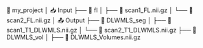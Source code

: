 📁 my_project
│
📥 Input
├── 📁 fl
│   ├── 📄 scan1_FL.nii.gz
│   └── 📄 scan2_FL.nii.gz
│
📤 Output
├── 📁  DLWMLS_seg
│   ├── 📄 scan1_T1_DLWMLS.nii.gz
│   └── 📄 scan2_T1_DLWMLS.nii.gz
├── 📁  DLWMLS_vol
│   ├── 📄 DLWMLS_Volumes.nii.gz

